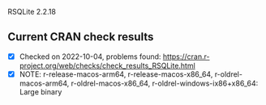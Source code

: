 RSQLite 2.2.18

## Current CRAN check results

- [x] Checked on 2022-10-04, problems found: https://cran.r-project.org/web/checks/check_results_RSQLite.html
- [x] NOTE: r-release-macos-arm64, r-release-macos-x86_64, r-oldrel-macos-arm64, r-oldrel-macos-x86_64, r-oldrel-windows-ix86+x86_64: Large binary
